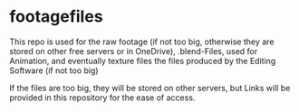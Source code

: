 # footagefiles

This repo is used for 
  the raw footage (if not too big, otherwise they are stored on other free servers or in OneDrive), 
  .blend-Files, used for Animation, and eventually texture files
  the files produced by the Editing Software (if not too big)
  
If the files are too big, they will be stored on other servers, but Links will be provided in this repository for the ease of access.
